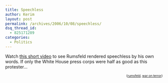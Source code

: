```yaml
---
title: Speechless
author: Kerim
layout: post
permalink: /archives/2006/10/08/speechless/
dsq_thread_id:
  - 825171289
categories:
  - Politics
---
```

Watch <a href="http://www.youtube.com/watch?v=MInHphR4zBg" onclick="_gaq.push(['_trackEvent', 'outbound-article', 'http://www.youtube.com/watch?v=MInHphR4zBg', 'this short video']);" >this short video</a> to see Rumsfeld rendered speechless by his own words. If only the White House press corps were half as good as this protester&#8230;



<!-- technorati tags start -->

<div style="text-align:right;">
  <span style="font-size:x-small;">{<a href="http://www.technorati.com/tag/rumsfeld" onclick="_gaq.push(['_trackEvent', 'outbound-article', 'http://www.technorati.com/tag/rumsfeld', 'rumsfeld']);"  rel="tag">rumsfeld</a>, <a href="http://www.technorati.com/tag/war on terror" onclick="_gaq.push(['_trackEvent', 'outbound-article', 'http://www.technorati.com/tag/war on terror', 'war on terror']);"  rel="tag">war on terror</a>}</span>


<!-- technorati tags end -->


